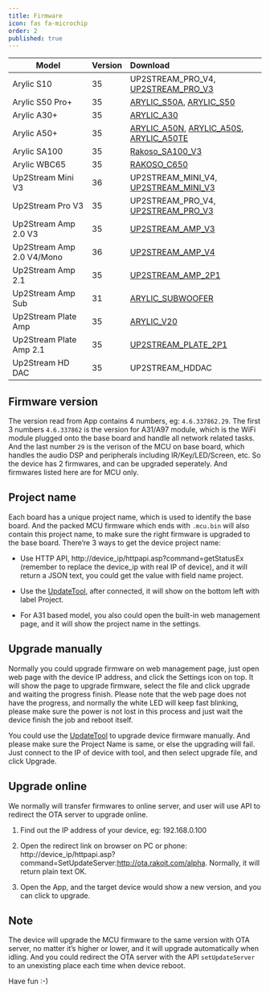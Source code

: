 ```yaml
---
title: Firmware
icon: fas fa-microchip
order: 2
published: true
---
```


| Model | Version | Download |
|-------|---|:----------------|
| Arylic S10 | 35 | UP2STREAM_PRO_V4, [UP2STREAM_PRO_V3](https://ota.rakoit.com/release/UP2STREAM_PRO_V3/UP2STREAM_PRO_V3-0035-99e42697-20220509.mcu.bin) |
| Arylic S50 Pro+ | 35 | [ARYLIC_S50A](https://ota.rakoit.com/release/ARYLIC_S50A/ARYLIC_S50A-0035-99e42697-20220506.mcu.bin), [ARYLIC_S50](https://ota.rakoit.com/release/ARYLIC_S50/ARYLIC_S50-0035-99e42697-20220506.mcu.bin) |
| Arylic A30+ | 35 | [ARYLIC_A30](https://ota.rakoit.com/release/ARYLIC_A30/ARYLIC_A30-0035-99e42697-20220506.mcu.bin) |
| Arylic A50+ | 35 | [ARYLIC_A50N](https://ota.rakoit.com/release/ARYLIC_A50N/ARYLIC_A50N-0035-2b814e71-20220622.mcu.bin), [ARYLIC_A50S](https://ota.rakoit.com/release/ARYLIC_A50S/ARYLIC_A50S-0034-85e6877a-20220428.mcu.bin), [ARYLIC_A50TE](https://ota.rakoit.com/release/ARYLIC_A50TE/ARYLIC_A50TE-0034-85e6877a-20220428.mcu.bin) |
| Arylic SA100 | 35 | [Rakoso_SA100_V3](https://ota.rakoit.com/release/Rakoso_SA100_V3/Rakoso_SA100_V3-0035-99e42697-20220509.mcu.bin) |
| Arylic WBC65 | 35 | [RAKOSO_C650](https://ota.rakoit.com/release/RAKOSO_C650/RAKOSO_C650-0035-f3af5f53-20220511.mcu.bin) |
| Up2Stream Mini V3 | 36 | UP2STREAM_MINI_V4, [UP2STREAM_MINI_V3](https://ota.rakoit.com/release/UP2STREAM_MINI_V3/UP2STREAM_MINI_V3-0036-30cb0ae0-20220704.mcu.bin) |
| Up2Stream Pro V3 | 35 | UP2STREAM_PRO_V4, [UP2STREAM_PRO_V3](https://ota.rakoit.com/release/UP2STREAM_PRO_V3/UP2STREAM_PRO_V3-0035-99e42697-20220509.mcu.bin) |
| Up2Stream Amp 2.0 V3 | 35 | [UP2STREAM_AMP_V3](https://ota.rakoit.com/release/UP2STREAM_AMP_V3/UP2STREAM_AMP_V3-0035-99e42697-20220509.mcu.bin) |
| Up2Stream Amp 2.0 V4/Mono | 36 | [UP2STREAM_AMP_V4](https://ota.rakoit.com/release/UP2STREAM_AMP_V4/UP2STREAM_AMP_V4-0036-30cb0ae0-20220702.mcu.bin) |
| Up2Stream Amp 2.1 | 35 | [UP2STREAM_AMP_2P1](https://ota.rakoit.com/release/UP2STREAM_AMP_2P1/UP2STREAM_AMP_2P1-0035-99e42697-20220509.mcu.bin) |
| Up2Stream Amp Sub | 31 | [ARYLIC_SUBWOOFER](https://ota.rakoit.com/release/ARYLIC_SUBWOOFER/ARYLIC_SUBWOOFER-0031-a3e827a1-20211113.mcu.bin) |
| Up2Stream Plate Amp | 35 | [ARYLIC_V20](https://ota.rakoit.com/release/ARYLIC_V20/ARYLIC_V20-0035-99e42697-20220506.mcu.bin) |
| Up2Stream Plate Amp 2.1 | 35 | [UP2STREAM_PLATE_2P1](https://ota.rakoit.com/release/UP2STREAM_PLATE_2P1/UP2STREAM_PLATE_2P1-0035-99e42697-20220509.mcu.bin) |
| Up2Stream HD DAC | 35 | UP2STREAM_HDDAC |

## Firmware version

The version read from App contains 4 numbers, eg: `4.6.337862.29`. The first 3 numbers `4.6.337862` is the version for A31/A97 module, which is the WiFi module plugged onto the base board and handle all network related tasks. And the last number `29` is the verison of the MCU on base board, which handles the audio DSP and peripherals including IR/Key/LED/Screen, etc.
So the device has 2 firmwares, and can be upgraded seperately. And firmwares listed here are for MCU only. 

## Project name

Each board has a unique project name, which is used to identify the base board. And the packed MCU firmware which ends with `.mcu.bin` will also contain this project name, to make sure the right firmware is upgraded to the base board. There’re 3 ways to get the device project name:

* Use HTTP API, http://device_ip/httpapi.asp?command=getStatusEx (remember to replace the device_ip with real IP of device), and it will return a JSON text, you could get the value with field name project.

* Use the [UpdateTool](https://drive.google.com/file/d/16b-o3TUj3oYi0pnYFdJDE8OI3pbU40TI/view?usp=sharing), after connected, it will show on the bottom left with label Project.

* For A31 based model, you also could open the built-in web management page, and it will show the project name in the settings.

## Upgrade manually

Normally you could upgrade firmware on web management page, just open web page with the device IP address, and click the Settings icon on top. It will show the page to upgrade firmware, select the file and click upgrade and waiting the progress finish. Please note that the web page does not have the progress, and normally the white LED will keep fast blinking, please make sure the power is not lost in this process and just wait the device finish the job and reboot itself.

You could use the [UpdateTool](https://drive.google.com/file/d/16b-o3TUj3oYi0pnYFdJDE8OI3pbU40TI/view?usp=sharing) to upgrade device firmware manually. And please make sure the Project Name is same, or else the upgrading will fail. Just connect to the IP of device with tool, and then select upgrade file, and click Upgrade. 

## Upgrade online

We normally will transfer firmwares to online server, and user will use API to redirect the OTA server to upgrade online.

1. Find out the IP address of your device, eg: 192.168.0.100

2. Open the redirect link on browser on PC or phone: http://device_ip/httpapi.asp?command=SetUpdateServer:http://ota.rakoit.com/alpha. Normally, it will return plain text OK.

3. Open the App, and the target device would show a new version, and you can click to upgrade.

## Note

The device will upgrade the MCU firmware to the same version with OTA server, no matter it’s higher or lower, and it will upgrade automatically when idling. And you could redirect the OTA server with the API `setUpdateServer` to an unexisting place each time when device reboot.

Have fun :-)
